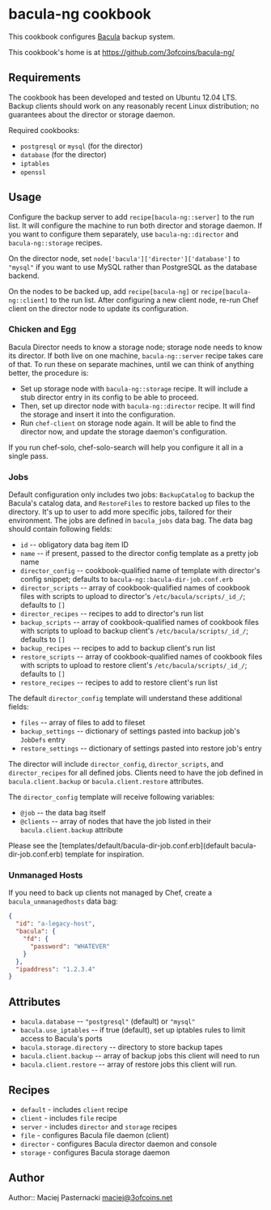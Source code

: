 bacula-ng cookbook
==================

This cookbook configures [Bacula](http://www.bacula.org/) backup system.

This cookbook's home is at https://github.com/3ofcoins/bacula-ng/

Requirements
------------

The cookbook has been developed and tested on Ubuntu 12.04 LTS. Backup
clients should work on any reasonably recent Linux distribution; no
guarantees about the director or storage daemon.

Required cookbooks:

- `postgresql` or `mysql` (for the director)
- `database` (for the director)
- `iptables`
- `openssl`

Usage
-----

Configure the backup server to add `recipe[bacula-ng::server]` to the
run list. It will configure the machine to run both director and
storage daemon. If you want to configure them separately, use
`bacula-ng::director` and `bacula-ng::storage` recipes.

On the director node, set `node['bacula']['director']['database']` to
`"mysql"` if you want to use MySQL rather than PostgreSQL as the
database backend.

On the nodes to be backed up, add `recipe[bacula-ng]` or
`recipe[bacula-ng::client]` to the run list. After configuring a new
client node, re-run Chef client on the director node to update its
configuration.

### Chicken and Egg

Bacula Director needs to know a storage node; storage node needs to
know its director. If both live on one machine, `bacula-ng::server`
recipe takes care of that. To run these on separate machines, until we
can think of anything better, the procedure is:

 - Set up storage node with `bacula-ng::storage` recipe. It will
   include a stub director entry in its config to be able to proceed.
 - Then, set up director node with `bacula-ng::director` recipe. It
   will find the storage and insert it into the configuration.
 - Run `chef-client` on storage node again. It will be able to find
   the director now, and update the storage daemon's configuration.

If you run chef-solo, chef-solo-search will help you configure it all
in a single pass.

### Jobs

Default configuration only includes two jobs: `BackupCatalog` to
backup the Bacula's catalog data, and `RestoreFiles` to restore backed
up files to the directory. It's up to user to add more specific jobs,
tailored for their environment. The jobs are defined in `bacula_jobs`
data bag. The data bag should contain following fields:

 - `id` -- obligatory data bag item ID
 - `name` -- if present, passed to the director config template as
   a pretty job name
 - `director_config` -- cookbook-qualified name of template with director's
   config snippet; defaults to `bacula-ng::bacula-dir-job.conf.erb`
 - `director_scripts` -- array of cookbook-qualified names of cookbook
   files with scripts to upload to director's
   `/etc/bacula/scripts/_id_/`; defaults to `[]`
 - `director_recipes` -- recipes to add to director's run list
 - `backup_scripts` -- array of cookbook-qualified names of cookbook
   files with scripts to upload to backup client's
   `/etc/bacula/scripts/_id_/`; defaults to `[]`
 - `backup_recipes` -- recipes to add to backup client's run list
 - `restore_scripts` -- array of cookbook-qualified names of cookbook
    files with scripts to upload to restore client's
    `/etc/bacula/scripts/_id_/`; defaults to `[]`
 - `restore_recipes` -- recipes to add to restore client's run list

The default `director_config` template will understand these
additional fields:

 - `files` -- array of files to add to fileset
 - `backup_settings` -- dictionary of settings pasted into backup
   job's `JobDefs` entry
 - `restore_settings` -- dictionary of settings pasted into restore
   job's entry

The director will include `director_config`, `director_scripts`, and
`director_recipes` for all defined jobs. Clients need to have the job
defined in `bacula.client.backup` or `bacula.client.restore`
attributes.

The `director_config` template will receive following variables:

 - `@job` -- the data bag itself
 - `@clients` -- array of nodes that have the job listed in their
   `bacula.client.backup` attribute

Please see the [templates/default/bacula-dir-job.conf.erb](default
bacula-dir-job.conf.erb) template for inspiration.

### Unmanaged Hosts

If you need to back up clients not managed by Chef, create a
`bacula_unmanagedhosts` data bag:

```json
{
  "id": "a-legacy-host",
  "bacula": {
    "fd": {
      "password": "WHATEVER"
    }
  },
  "ipaddress": "1.2.3.4"
}
```

Attributes
----------

 - `bacula.database` -- `"postgresql"` (default) or `"mysql"`
 - `bacula.use_iptables` -- if true (default), set up iptables rules
   to limit access to Bacula's ports
 - `bacula.storage.directory` -- directory to store backup tapes
 - `bacula.client.backup` -- array of backup jobs this client will
   need to run
 - `bacula.client.restore` -- array of restore jobs this client will
   run.

Recipes
-------

 - `default` - includes `client` recipe
 - `client` - includes `file` recipe
 - `server` - includes `director` and `storage` recipes
 - `file` - configures Bacula file daemon (client)
 - `director` - configures Bacula director daemon and console
 - `storage` - configures Bacula storage daemon

Author
------

Author:: Maciej Pasternacki <maciej@3ofcoins.net>

